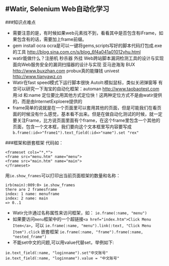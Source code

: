 #Watir, Selenium Web自动化学习
----------
###知识点难点
- 需要注意的是，有时候如果web元素找不到，看看其中是否包含有iFrame，如果包含有的话，需要加上frame前缀。  
- gem install ocra  ocra是可以一键将gems,scripts写好的脚本代码打包成.exe的工具 http://blog.sina.com.cn/s/blog_6f4a041a01012yhu.html  
- watir能做什么？注册机 秒杀器 外挂 Web跨站脚本漏洞检测工具的设计与实现 面向Web服务安全的漏洞扫描器的设计与实现 亚马逊海淘 BUX http://www.buxzhan.com probux真的能赚钱 univest http://www.tianyawz.cn
- Watir在fast speed模式下运行脚本很快
AutoIt:模拟鼠标，类似关闭弹窗等
有空可以研究一下淘宝的自动化框架：automan  http://www.taobaotest.com
用:id 和:name 定位要比用其他方式定位快！这两种定位方式不是由watir提供的，而是由InternetExploere提供的    
- frame简单的说就是在一个页面里可以套用其他的页面，但是可能我们在看页面的时候没有什么感觉，基本看不出来。但是在做自动化测试的时候，就一定要关注Frame，比方说页面里面有个frame，在这个frame里包含一个其他的页面，包含一个文本框，我们要向这个文本框里写内容要写成
`b.frame(:id=>"frame1").text_field(:id=>"name").set "rex"`

###框架和嵌套框架
代码如：

	<frameset cols="*,*">  
	<frame src="menu.htm" name="menu"> 
	<frame src="main.htm" name="main">
	</frameset>
用`ie.show_frames`可以打印出当前页面框架的数量和名称：

	irb(main):009:0> ie.show_frames
	there are 2 framesframe  
	index: 1 name: menuframe  
	index: 2 name: main
	=> 0..1
- Watir允许通过名称属性来访问框架，如：
`ie.frame(:name, "menu")`
- 如果要访问`menu`框架中的一个超链接`<a href="index.htm">Click Menu Item</a>`，可以
`ie.frame(:name, "menu").link(:text, "Click Menu Item").click`
嵌套框架
`ie.frame(:name, "frame").frame(:name, "nested_frame")`
- 不能set中文的问题,可以用value代替set，举例如下:

```
ie.text_field(:name, "loginname").set"中文账号" 
ie.text_field(:name, "loginname").value = "中文账号"
```
